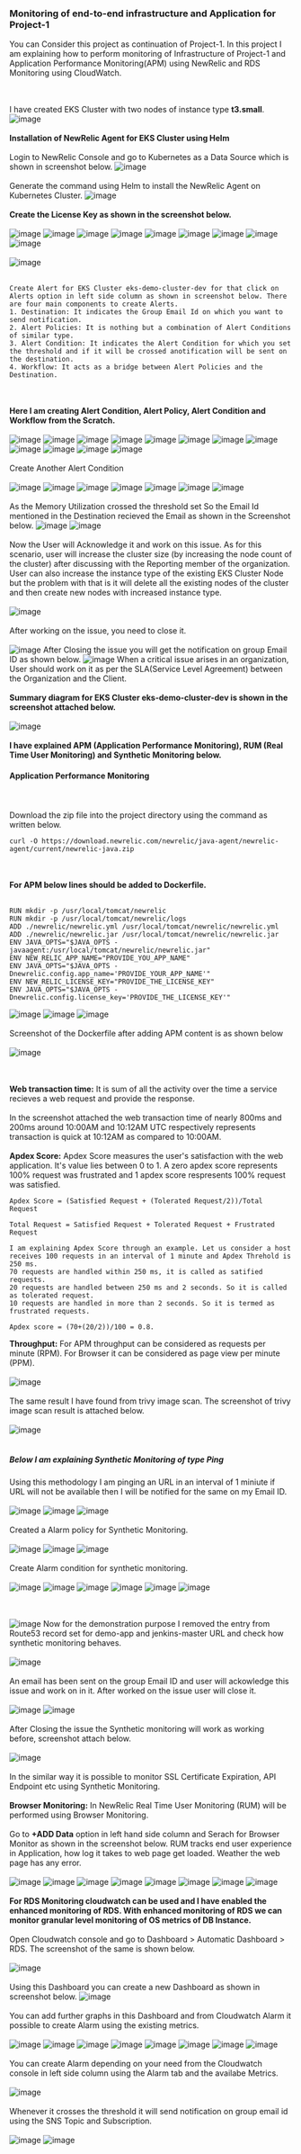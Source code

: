 ### Monitoring of end-to-end infrastructure and Application for Project-1
You can Consider this project as continuation of Project-1. In this project I am explaining how to perform monitoring of Infrastructure of Project-1 and Application Performance Monitoring(APM) using NewRelic and RDS Monitoring using CloudWatch.

<br><br/>
I have created EKS Cluster with two nodes of instance type **t3.small**. 
![image](https://github.com/singhritesh85/DevOps-Project/assets/56765895/f43a0b0c-efd9-48e5-8b0f-8b2d159b59b5)
<br><br/>
**Installation of NewRelic Agent for EKS Cluster using Helm**
<br><br/>
Login to NewRelic Console and go to Kubernetes as a Data Source which is shown in screenshot below.
![image](https://github.com/singhritesh85/DevOps-Project/assets/56765895/bc3cbb9b-0bdd-446a-99a0-c2be3b20df0b)
<br><br/>
Generate the command using Helm to install the NewRelic Agent on Kubernetes Cluster.
![image](https://github.com/singhritesh85/DevOps-Project/assets/56765895/4c7cb56a-8779-46a5-803a-0e151fc5a7db)
<br><br/>
**Create the License Key as shown in the screenshot below.**
<br><br/>
![image](https://github.com/singhritesh85/DevOps-Project/assets/56765895/2aaf7348-7e22-46b0-b26c-eaf27343e012)
![image](https://github.com/singhritesh85/DevOps-Project/assets/56765895/70dbabfc-2d7c-4a1a-9453-6337fcac7027)
![image](https://github.com/singhritesh85/DevOps-Project/assets/56765895/1650d876-72ec-4966-8f43-782bb9b9f4bb)
![image](https://github.com/singhritesh85/DevOps-Project/assets/56765895/c12a6ba5-1224-47c6-82e7-2dd1ec9662a9)
![image](https://github.com/singhritesh85/DevOps-Project/assets/56765895/d3946088-d261-4cc7-bd04-a50f8ead3071)
![image](https://github.com/singhritesh85/DevOps-Project/assets/56765895/5a5e276e-6725-45f4-8962-a8ccec0cd2fa)
![image](https://github.com/singhritesh85/DevOps-Project/assets/56765895/0166ed92-e605-4103-8747-27ebaef4ac7b)
![image](https://github.com/singhritesh85/DevOps-Project/assets/56765895/b3f43927-582d-487a-bb35-9a8a3d766a3e)
![image](https://github.com/singhritesh85/DevOps-Project/assets/56765895/89aed8d3-8a1f-4d7b-a8f5-ff19c35bf8da)
<br><br/>
![image](https://github.com/singhritesh85/DevOps-Project/assets/56765895/f81ae374-fa92-481c-aec3-f50991170a7a)
<br><br/>
```
Create Alert for EKS Cluster eks-demo-cluster-dev for that click on Alerts option in left side column as shown in screenshot below. There are four main components to create Alerts.
1. Destination: It indicates the Group Email Id on which you want to send notification.
2. Alert Policies: It is nothing but a combination of Alert Conditions of similar type.
3. Alert Condition: It indicates the Alert Condition for which you set the threshold and if it will be crossed anotification will be sent on the destination.
4. Workflow: It acts as a bridge between Alert Policies and the Destination.
```
<br><br/>
**Here I am creating Alert Condition, Alert Policy, Alert Condition and Workflow from the Scratch.**
<br><br/>
![image](https://github.com/singhritesh85/DevOps-Project/assets/56765895/9799562e-c046-411d-b693-53e74c4d016f)
![image](https://github.com/singhritesh85/DevOps-Project/assets/56765895/179b07cb-6707-43b2-8921-d5f8c053649b)
![image](https://github.com/singhritesh85/DevOps-Project/assets/56765895/5cc8c4d4-3b6d-4add-ad88-c4e4ee96ed7d)
![image](https://github.com/singhritesh85/DevOps-Project/assets/56765895/c5a87ad0-b774-4420-89c6-8d927a35ebe3)
![image](https://github.com/singhritesh85/DevOps-Project/assets/56765895/37b0fcca-4fb6-4ea3-b026-67c4f7963a0b)
![image](https://github.com/singhritesh85/DevOps-Project/assets/56765895/44cedc4d-7500-4a5a-ac67-f6263725e40a)
![image](https://github.com/singhritesh85/DevOps-Project/assets/56765895/0917e436-88aa-4da3-938a-5e40433158e3)
![image](https://github.com/singhritesh85/DevOps-Project/assets/56765895/8e2debac-6e93-4df6-be5f-8a6e223ef73b)
![image](https://github.com/singhritesh85/DevOps-Project/assets/56765895/dd601fc6-9711-4726-ac18-8108663cb7ba)
![image](https://github.com/singhritesh85/DevOps-Project/assets/56765895/28a5cf03-db8d-4352-ba2b-b8259d814a04)
![image](https://github.com/singhritesh85/DevOps-Project/assets/56765895/e1bdec55-5830-46cf-bf38-9934db63d7e2)
![image](https://github.com/singhritesh85/DevOps-Project/assets/56765895/d96260e7-d613-4302-ade6-011248a9f59d)
<br><br/>
Create Another Alert Condition
<br><br/>
![image](https://github.com/singhritesh85/DevOps-Project/assets/56765895/f24d86fe-8ced-4570-bb14-c208fddb39c5)
![image](https://github.com/singhritesh85/DevOps-Project/assets/56765895/6d909f51-5b31-4d8a-9aeb-2f3bd7caa283)
![image](https://github.com/singhritesh85/DevOps-Project/assets/56765895/153c268b-b2f3-4722-9a6e-934f474c0f6d)
![image](https://github.com/singhritesh85/DevOps-Project/assets/56765895/03ab056d-0eea-49da-8640-58935c26e044)
![image](https://github.com/singhritesh85/DevOps-Project/assets/56765895/e2ba6eaa-0e6f-4e0d-9f17-ead126730439)
![image](https://github.com/singhritesh85/DevOps-Project/assets/56765895/231ac824-2816-4b11-909d-91e5e45aaab8)
![image](https://github.com/singhritesh85/DevOps-Project/assets/56765895/d45d03a5-34b5-4479-9057-1f912c831ab4)
<br><br/>
As the Memory Utilization crossed the threshold set So the Email Id mentioned in the Destination recieved the Email as shown in the Screenshot below.
![image](https://github.com/singhritesh85/DevOps-Project/assets/56765895/ceac8746-07e9-4af2-b0a2-ab310b8ef58f)
![image](https://github.com/singhritesh85/DevOps-Project/assets/56765895/42dfa4eb-e8b4-4f3c-9f5c-9bc55c293d4b)
<br><br/>
Now the User will Acknowledge it and work on this issue. As for this scenario, user will increase the cluster size (by increasing the node count of the cluster) after discussing with the Reporting member of the organization. User can also increase the instance type of the existing EKS Cluster Node but the problem with that is it will delete all the existing nodes of the cluster and then create new nodes with increased instance type. 
<br><br/>
![image](https://github.com/singhritesh85/DevOps-Project/assets/56765895/f41d0bd0-d7e9-4981-8adb-a99070589606)
<br><br/>
After working on the issue, you need to close it.
<br><br/>
![image](https://github.com/singhritesh85/DevOps-Project/assets/56765895/2cbcb52d-c1ee-4bf8-9b37-6e0507a03f25)
After Closing the issue you will get the notification on group Email ID as shown below.
![image](https://github.com/singhritesh85/DevOps-Project/assets/56765895/360f415e-dc80-43d1-bec0-1e237e013470)
When a critical issue arises in an organization, User should work on it as per the SLA(Service Level Agreement) between the Organization and the Client.
<br><br/>
**Summary diagram for EKS Cluster eks-demo-cluster-dev is shown in the screenshot attached below.**
<br><br/>
![image](https://github.com/singhritesh85/DevOps-Project/assets/56765895/99a62c45-158f-4943-aad8-79307184a193)
<br><br/>
**I have explained APM (Application Performance Monitoring), RUM (Real Time User Monitoring) and Synthetic Monitoring below.**
#### Application Performance Monitoring
<br><br/>
Download the zip file into the project directory using the command as written below.
```
curl -O https://download.newrelic.com/newrelic/java-agent/newrelic-agent/current/newrelic-java.zip
```
<br><br/>
**For APM below lines should be added to Dockerfile.**
<br><br/>
```
RUN mkdir -p /usr/local/tomcat/newrelic
RUN mkdir -p /usr/local/tomcat/newrelic/logs
ADD ./newrelic/newrelic.yml /usr/local/tomcat/newrelic/newrelic.yml
ADD ./newrelic/newrelic.jar /usr/local/tomcat/newrelic/newrelic.jar
ENV JAVA_OPTS="$JAVA_OPTS -javaagent:/usr/local/tomcat/newrelic/newrelic.jar"
ENV NEW_RELIC_APP_NAME="PROVIDE_YOU_APP_NAME"
ENV JAVA_OPTS="$JAVA_OPTS -Dnewrelic.config.app_name='PROVIDE_YOUR_APP_NAME'"
ENV NEW_RELIC_LICENSE_KEY="PROVIDE_THE_LICENSE_KEY"
ENV JAVA_OPTS="$JAVA_OPTS -Dnewrelic.config.license_key='PROVIDE_THE_LICENSE_KEY'"
```
![image](https://github.com/singhritesh85/DevOps-Project/assets/56765895/a7ff7f87-5208-4bb3-ab6f-6399dac4dc54)
![image](https://github.com/singhritesh85/DevOps-Project/assets/56765895/ccfa13a0-f42a-4453-b151-ae7eb0d11a9a)
![image](https://github.com/singhritesh85/DevOps-Project/assets/56765895/9aeacf81-4ad1-44de-9f16-f7cc9305d786)
<br><br/>
Screenshot of the Dockerfile after adding APM content is as shown below
<br><br/>
![image](https://github.com/singhritesh85/DevOps-Project/assets/56765895/d1307e65-da35-4b5e-be40-2ce217bc05bf)

<br><br/>
**Web transaction time:**
It is sum of all the activity over the time a service recieves a web request and provide the response.
<br><br/>
In the screenshot attached the web transaction time of nearly 800ms and 200ms around 10:00AM and 10:12AM UTC respectively represents transaction is quick at 10:12AM as compared to 10:00AM. 
<br><br/>
**Apdex Score:** Apdex Score measures the user's satisfaction with the web application. It's value lies between 0 to 1. A zero apdex score represents 100% request was frustrated and 1 apdex score respresents 100% request was satisfied.
```
Apdex Score = (Satisfied Request + (Tolerated Request/2))/Total Request

Total Request = Satisfied Request + Tolerated Request + Frustrated Request

```
```
I am explaining Apdex Score through an example. Let us consider a host receives 100 requests in an interval of 1 minute and Apdex Threhold is 250 ms.
70 requests are handled within 250 ms, it is called as satified requests.
20 requests are handled between 250 ms and 2 seconds. So it is called as tolerated request.
10 requests are handled in more than 2 seconds. So it is termed as frustrated requests.

Apdex score = (70+(20/2))/100 = 0.8.
```
**Throughput:** For APM throughput can be considered as requests per minute (RPM). For Browser it can be considered as page view per minute (PPM).
<br><br/>
![image](https://github.com/singhritesh85/DevOps-Project/assets/56765895/b283e89b-0edb-4026-adb3-35229d2c03f8)
<br><br/>
The same result I have found from trivy image scan. The screenshot of trivy image scan result is attached below.
<br><br/>
![image](https://github.com/singhritesh85/DevOps-Project/assets/56765895/e98efcfb-2023-4873-af3d-277eb841c646)
<br><br/>
##### Below I am explaining Synthetic Monitoring of type Ping
Using this methodology I am pinging an URL in an interval of 1 miniute if URL will not be available then I will be notified for the same on my Email ID.
<br><br/>
![image](https://github.com/singhritesh85/DevOps-Project/assets/56765895/83875620-8ca4-4025-b2a4-ed7d04542b06)
![image](https://github.com/singhritesh85/DevOps-Project/assets/56765895/03327e7f-48fc-49fd-9f17-e36558da4d50)
![image](https://github.com/singhritesh85/DevOps-Project/assets/56765895/6865b411-ecc9-46e2-b2af-1778098050a6)
<br><br/>
Created a Alarm policy for Synthetic Monitoring.
<br><br/>
![image](https://github.com/singhritesh85/DevOps-Project/assets/56765895/1477652d-f73c-465a-906f-d0bdc6c8c7fa)
![image](https://github.com/singhritesh85/DevOps-Project/assets/56765895/e9db5b4e-4536-4d25-a1c7-4157e6222ce9)
![image](https://github.com/singhritesh85/DevOps-Project/assets/56765895/7bdcc8bd-a6ba-4a8d-b96f-03041962a5f3)
<br><br/>
Create Alarm condition for synthetic monitoring.
<br><br/>
![image](https://github.com/singhritesh85/DevOps-Project/assets/56765895/563fae0a-daeb-44e1-81fe-23e7b4284136)
![image](https://github.com/singhritesh85/DevOps-Project/assets/56765895/e27eed3d-8bce-408c-8aee-168e716143f5)
![image](https://github.com/singhritesh85/DevOps-Project/assets/56765895/14fe2990-6222-45f8-ba42-57d53ef06c7b)
![image](https://github.com/singhritesh85/DevOps-Project/assets/56765895/094cdb8d-dee5-49e2-8fe4-0eb657dcfc07)
![image](https://github.com/singhritesh85/DevOps-Project/assets/56765895/d081c9e1-b309-403a-a754-cbc87dcbb8ef)
![image](https://github.com/singhritesh85/DevOps-Project/assets/56765895/6f1eb823-87cf-4bbf-a2eb-540d923cf93c)

<br><br/>
![image](https://github.com/singhritesh85/DevOps-Project/assets/56765895/1399667b-349f-4c4b-bda4-88db81e0ab43)
Now for the demonstration purpose I removed the entry from Route53 record set for demo-app and jenkins-master URL and check how synthetic monitoring behaves.
<br><br/>
![image](https://github.com/singhritesh85/DevOps-Project/assets/56765895/c4a24757-d5ff-4158-b589-e9270c5a252d)
<br><br/>
An email has been sent on the group Email ID and user will ackowledge this issue and work on in it. After worked on the issue user will close it.
<br><br/>
![image](https://github.com/singhritesh85/DevOps-Project/assets/56765895/ee0105c8-57a8-4519-8b79-31d3f3b4f023)
![image](https://github.com/singhritesh85/DevOps-Project/assets/56765895/b6ba213d-a1a1-4254-b548-2bb68a2666ad)
<br><br/>
After Closing the issue the Synthetic monitoring will work as working before, screenshot attach below.
<br><br/>
![image](https://github.com/singhritesh85/DevOps-Project/assets/56765895/11024dcc-bfbb-4f0d-af31-19969f5a8d88)
<br><br/>
In the similar way it is possible to monitor SSL Certificate Expiration, API Endpoint etc using Synthetic Monitoring.
<br><br/>
**Browser Monitoring:** In NewRelic Real Time User Monitoring (RUM) will be performed using Browser Monitoring.
<br><br/>
Go to **+ADD Data** option in left hand side column and Serach for Browser Monitor as shown in the screenshot below. RUM tracks end user experience in Application, how log it takes to web page get loaded. Weather the web page has any error.
<br><br/>
![image](https://github.com/singhritesh85/DevOps-Project-2tier-WebApp-Deployment/assets/56765895/26202eaa-8031-4d8a-a22f-0e97d228b8f7)
![image](https://github.com/singhritesh85/DevOps-Project-2tier-WebApp-Deployment/assets/56765895/f1f7a5a3-5066-448b-ac03-970ee7095f44)
![image](https://github.com/singhritesh85/DevOps-Project-2tier-WebApp-Deployment/assets/56765895/b9f4896c-1604-48f8-af1a-df5741b03458)
![image](https://github.com/singhritesh85/DevOps-Project-2tier-WebApp-Deployment/assets/56765895/bf2b7b6e-2015-45db-850e-3a32ca44cb82)
![image](https://github.com/singhritesh85/DevOps-Project/assets/56765895/02ef3bd4-9428-4851-ac29-0397f176cb0d)
![image](https://github.com/singhritesh85/DevOps-Project/assets/56765895/37b7d36d-0b5f-4cc9-89fc-b6702f9673db)
![image](https://github.com/singhritesh85/DevOps-Project/assets/56765895/05e607f7-d00c-44ef-8b44-3627331bab37)
![image](https://github.com/singhritesh85/DevOps-Project/assets/56765895/0a1cf29a-e4b8-4c1a-b702-2f119453063f)
<br><br/>
**For RDS Monitoring cloudwatch can be used and I have enabled the enhanced monitoring of RDS. With enhanced monitoring of RDS we can monitor granular level monitoring of OS metrics of DB Instance.**
<br><br/>
Open Cloudwatch console and go to Dashboard > Automatic Dashboard > RDS. The screenshot of the same is shown below.
<br><br/>
![image](https://github.com/singhritesh85/DevOps-Project-2tier-WebApp-Deployment/assets/56765895/310d64fe-3c5d-493b-974b-5a2cec9e1142)
<br><br/>
Using this Dashboard you can create a new Dashboard as shown in screenshot below.
![image](https://github.com/singhritesh85/DevOps-Project-2tier-WebApp-Deployment/assets/56765895/391ed9b8-9aef-4d02-b662-99fee701b5ff)
<br><br/>
You can add further graphs in this Dashboard and from Cloudwatch Alarm it possible to create Alarm using the existing metrics. 
<br><br/>
![image](https://github.com/singhritesh85/DevOps-Project-2tier-WebApp-Deployment/assets/56765895/d5b3a1ea-e2e7-4375-91eb-cc0d8ea9e6aa)
![image](https://github.com/singhritesh85/DevOps-Project-2tier-WebApp-Deployment/assets/56765895/437fec71-5238-43ae-bc02-79dbace926bb)
![image](https://github.com/singhritesh85/DevOps-Project-2tier-WebApp-Deployment/assets/56765895/a9a95904-7e84-4beb-bd81-ec79188b55da)
![image](https://github.com/singhritesh85/DevOps-Project-2tier-WebApp-Deployment/assets/56765895/3a46dba2-1abb-4068-b90d-50b43e4397a3)
![image](https://github.com/singhritesh85/DevOps-Project-2tier-WebApp-Deployment/assets/56765895/4f7ab7cf-7648-44d9-81f2-ad81ff4c9fcb)
![image](https://github.com/singhritesh85/DevOps-Project-2tier-WebApp-Deployment/assets/56765895/31b15087-35c6-47d7-ad99-1946a5fff1c7)
![image](https://github.com/singhritesh85/DevOps-Project-2tier-WebApp-Deployment/assets/56765895/8453a774-9d14-4ad5-85f1-7d048950d5fb)
![image](https://github.com/singhritesh85/DevOps-Project-2tier-WebApp-Deployment/assets/56765895/c68e5d70-4494-4142-a9cf-775df49d4b83)
<br><br/>
You can create Alarm depending on your need from the Cloudwatch console in left side column using the Alarm tab and the availabe Metrics.
<br><br/>
![image](https://github.com/singhritesh85/DevOps-Project-2tier-WebApp-Deployment/assets/56765895/e70bb4ff-eb2d-42e7-abe0-22bdb36af03c)
<br><br>
Whenever it crosses the threshold it will send notification on group email id using the SNS Topic and Subscription.
<br><br/>
![image](https://github.com/singhritesh85/DevOps-Project-2tier-WebApp-Deployment/assets/56765895/c0baf0a0-b5aa-4d03-880d-5d94d2bb7664)
![image](https://github.com/singhritesh85/DevOps-Project-2tier-WebApp-Deployment/assets/56765895/6c491663-7ff0-43c1-9717-ad854d8233ca)
